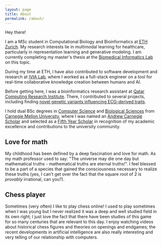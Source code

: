 ```yaml
---
layout: page
title: About
permalink: /about/
---
```


Hey there!

I am a MSc student in Computational Biology and Bioinformatics at [ETH Zurich](https://ethz.ch/).
My research interests lie in multimodal learning for healthcare, particularly in representation learning and generative modeling.
I am currently completing my master's thesis at the [Biomedical Informatics Lab](https://bmi.inf.ethz.ch) on this topic.

During my time at ETH, I have also contributed to software development and
research at [IVIA Lab](https://ivia.ch), where I worked as a full-stack
engineer on a tool for real-time collaborative knowledge creation between humans and AI.

Before getting here, I was a bioinformatics research assistant at [Qatar
Computing Research Institute](https://www.hbku.edu.qa/en/qcri). There, I contributed to several projects,
including finding [novel genetic variants influencing ECG-derived traits](https://doi.org/10.1161/JAHA.124.038341).

I hold dual BSc degrees in [Computer Science](https://cs.cmu.edu) and
[Biological Sciences](https://cmu.edu/mcs) from [Carnegie Mellon
University](https://cmu.edu), where I was named an [Andrew Carnegie
Scholar](https://www.cmu.edu/engage/give/donor-recognition/andrew-carnegie-society/acs-scholars)
and selected as a [Fifth Year
Scholar](https://www.cmu.edu/student-affairs/get-involved/fifth-year/index.html)
in recognition of my academic excellence and contributions to the university
community.


## Love for math
My childhood has been defined by a deep fascination and
love for math. As my math professor used to say: "The universe may die one day
but mathematical truths - mathematical truths are eternal truths!". I feel
blessed to be a part of a species that gained the consciousness necessary to
realize these truths (yes, I can't get over the fact that the square root of 2
is _provably_ irrational, can you?).


## Chess player
Sometimes (very often) I like to play chess online! I used to play sometimes
when I was young but I never realized it was a deep and well studied field in
its own right; I just love the fact that there have been studies of this game
for so many centuries that are relevant to this day. I enjoy watching videos
about historical chess figures and theories on openings and endgames; the
recent developments in artificial intelligence are also really interesting and
very telling of our relationship with computers.
